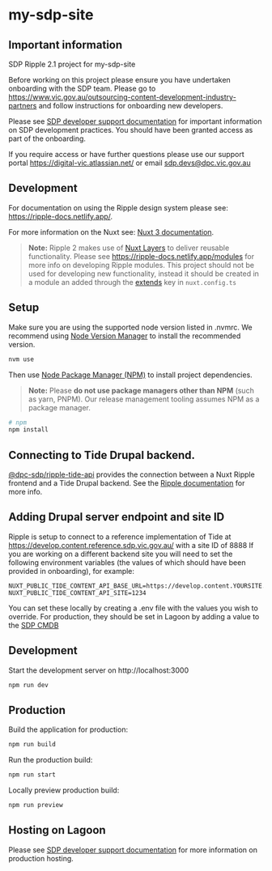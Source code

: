 # my-sdp-site

## Important information

SDP Ripple 2.1 project for my-sdp-site

Before working on this project please ensure you have undertaken onboarding with the SDP team.
Please go to https://www.vic.gov.au/outsourcing-content-development-industry-partners and follow instructions for onboarding new developers.

Please see [SDP developer support documentation](https://digital-vic.atlassian.net/wiki/spaces/SDD) for important information on SDP development practices. You should have been granted access as part of the onboarding.

If you require access or have further questions please use our support portal https://digital-vic.atlassian.net/ or email sdp.devs@dpc.vic.gov.au

## Development

For documentation on using the Ripple design system please see: https://ripple-docs.netlify.app/.

For more information on the Nuxt see: [Nuxt 3 documentation](https://nuxt.com/docs/getting-started/introduction).

> **Note:**
> Ripple 2 makes use of [Nuxt Layers](https://nuxt.com/docs/getting-started/layers) to deliver reusable functionality. Please see https://ripple-docs.netlify.app/modules for more info on developing Ripple modules.
> This project should not be used for developing new functionality, instead it should be created in a module an added through the [extends](https://nuxt.com/docs/api/configuration/nuxt-config#extends) key in `nuxt.config.ts`

## Setup

Make sure you are using the supported node version listed in .nvmrc. We recommend using [Node Version Manager](https://github.com/nvm-sh/nvm) to install the recommended version.

```bash
nvm use
```
Then use [Node Package Manager (NPM)](https://docs.npmjs.com/) to install project dependencies.

> **Note:**
> Please **do not use package managers other than NPM** (such as yarn, PNPM). Our release management tooling assumes NPM as a package manager.

```bash
# npm
npm install
```

## Connecting to Tide Drupal backend.

[@dpc-sdp/ripple-tide-api](https://www.npmjs.com/package/@dpc-sdp/ripple-tide-api) provides the connection between a Nuxt Ripple frontend and a Tide Drupal backend.
See the [Ripple documentation](https://ripple-docs.netlify.app/) for more info.

## Adding Drupal server endpoint and site ID

Ripple is setup to connect to a reference implementation of Tide at https://develop.content.reference.sdp.vic.gov.au/ with a site ID of 8888
If you are working on a different backend site you will need to set the following environment variables (the values of which should have been provided in onboarding), for example:

```
NUXT_PUBLIC_TIDE_CONTENT_API_BASE_URL=https://develop.content.YOURSITE.sdp.vic.gov.au/
NUXT_PUBLIC_TIDE_CONTENT_API_SITE=1234
```

You can set these locally by creating a .env file with the values you wish to override. For production, they should be set in Lagoon by adding a value to the [SDP CMDB](https://github.com/dpc-sdp/sdp-cmdb)

## Development

Start the development server on http://localhost:3000

```bash
npm run dev
```

## Production

Build the application for production:

```bash
npm run build
```

Run the production build:

```bash
npm run start
```

Locally preview production build:

```bash
npm run preview
```

## Hosting on Lagoon

Please see [SDP developer support documentation](https://digital-vic.atlassian.net/wiki/spaces/SDD) for more information on production hosting.
